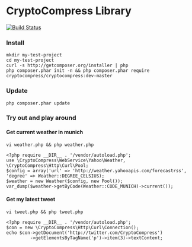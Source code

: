 # CryptoCompress Library

[![Build Status](https://secure.travis-ci.org/cryptocompress/CryptoCompress.png?branch=master)](http://travis-ci.org/cryptocompress/CryptoCompress)

### Install

    mkdir my-test-project
    cd my-test-project
    curl -s http://getcomposer.org/installer | php
    php composer.phar init -n && php composer.phar require cryptocompress/cryptocompress:dev-master

### Update

    php composer.phar update

### Try out and play around

#### Get current weather in munich
``vi weather.php && php weather.php``

    <?php require __DIR__ . '/vendor/autoload.php';
    use \CryptoCompress\WebService\Yahoo\Weather, \CryptoCompress\Http\Curl\Pool;
    $config = array('url' => 'http://weather.yahooapis.com/forecastrss', 'degree' => Weather::DEGREE_CELSIUS);
    $weather = new Weather($config, new Pool());
    var_dump($weather->getByCode(Weather::CODE_MUNICH)->current());

#### Get my latest tweet
``vi tweet.php && php tweet.php``

    <?php require __DIR__ . '/vendor/autoload.php';
    $con = new \CryptoCompress\Http\Curl\Connection();
    echo $con->getDocument('http://twitter.com/CryptoCompress')
             ->getElementsByTagName('p')->item(3)->textContent;